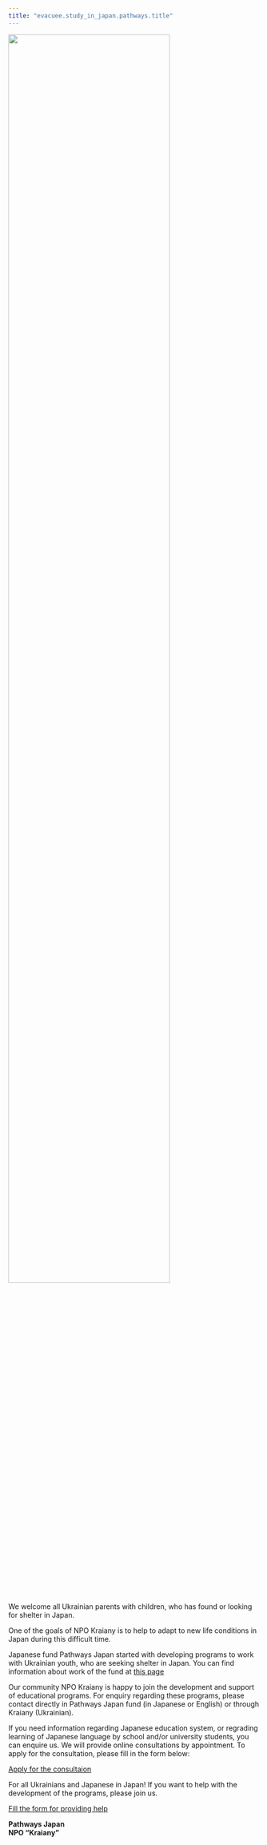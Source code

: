 ```yaml
---
title: "evacuee.study_in_japan.pathways.title"
---
```


<img src="/assets/images/ukraine-japan-logo-1200x715.png" width="80%">

We welcome all Ukrainian parents with children, who has found or looking
for shelter in Japan.

One of the goals of NPO Kraiany is to help to adapt to new life
conditions in Japan during this difficult time.

Japanese fund Pathways Japan started with developing programs to work
with Ukrainian youth, who are seeking shelter in Japan. You can find
information about work of the fund at  [this page](https://pathways-j.org/newstopics)

Our community NPO Kraiany is happy to join the development and support
of educational programs. For enquiry regarding these programs, please
contact directly in Pathways Japan fund (in Japanese or English) or
through Kraiany (Ukrainian).

If you need information regarding Japanese education system, or
regrading learning of Japanese language by school and/or university
students, you can enquire us. We will provide online consultations by
appointment. To apply for the consultation, please fill in the form
below:


  <a
  href="https://docs.google.com/forms/d/1b3phT242xZrFsYDFWFxYatslbzmtlMEy0NRhbMI-pPg/formrestricted?edit_requested=true"
  class="btn btn-success btn-wrap"> Apply for the consultaion</a>


For all Ukrainians and Japanese in Japan! If you want to help with the
development of the programs, please join us.

<a
href="https://docs.google.com/forms/d/1CIkiMMc0Tbh2E5M6ODMUYd5THyxwcFtw4H5stVAgmJQ/viewform?ts=62317465&edit_requested=true"
class="btn btn-success btn-wrap">Fill the form for providing help</a>

**Pathways Japan** <br>**NPO “Kraiany”**
